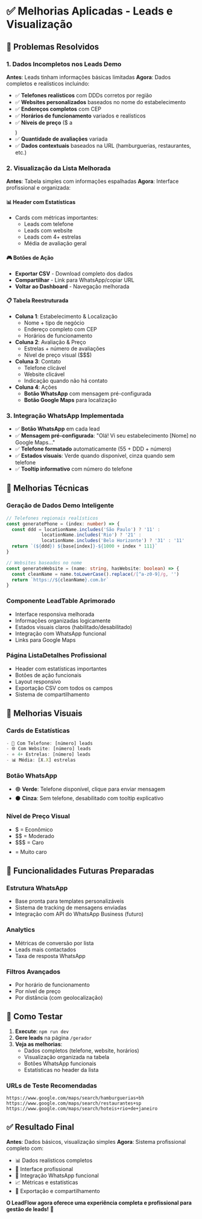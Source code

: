 # ✅ Melhorias Aplicadas - Leads e Visualização

## 🎯 Problemas Resolvidos

### 1. **Dados Incompletos nos Leads Demo**
**Antes**: Leads tinham informações básicas limitadas
**Agora**: Dados completos e realísticos incluindo:
- ✅ **Telefones realísticos** com DDDs corretos por região
- ✅ **Websites personalizados** baseados no nome do estabelecimento  
- ✅ **Endereços completos** com CEP
- ✅ **Horários de funcionamento** variados e realísticos
- ✅ **Níveis de preço** ($ a $$$$)
- ✅ **Quantidade de avaliações** variada
- ✅ **Dados contextuais** baseados na URL (hamburguerias, restaurantes, etc.)

### 2. **Visualização da Lista Melhorada**
**Antes**: Tabela simples com informações espalhadas
**Agora**: Interface profissional e organizada:

#### **📊 Header com Estatísticas**
- Cards com métricas importantes:
  - Leads com telefone
  - Leads com website  
  - Leads com 4+ estrelas
  - Média de avaliação geral

#### **🎮 Botões de Ação**
- **Exportar CSV** - Download completo dos dados
- **Compartilhar** - Link para WhatsApp/copiar URL
- **Voltar ao Dashboard** - Navegação melhorada

#### **📋 Tabela Reestruturada**
- **Coluna 1**: Estabelecimento & Localização
  - Nome + tipo de negócio
  - Endereço completo com CEP
  - Horários de funcionamento
- **Coluna 2**: Avaliação & Preço
  - Estrelas + número de avaliações
  - Nível de preço visual ($$$)
- **Coluna 3**: Contato
  - Telefone clicável
  - Website clicável
  - Indicação quando não há contato
- **Coluna 4**: Ações
  - **Botão WhatsApp** com mensagem pré-configurada
  - **Botão Google Maps** para localização

### 3. **Integração WhatsApp Implementada**
- ✅ **Botão WhatsApp** em cada lead
- ✅ **Mensagem pré-configurada**: "Olá! Vi seu estabelecimento [Nome] no Google Maps..."
- ✅ **Telefone formatado** automaticamente (55 + DDD + número)
- ✅ **Estados visuais**: Verde quando disponível, cinza quando sem telefone
- ✅ **Tooltip informativo** com número do telefone

## 🔧 Melhorias Técnicas

### **Geração de Dados Demo Inteligente**
```typescript
// Telefones regionais realísticos
const generatePhone = (index: number) => {
  const ddd = locationName.includes('São Paulo') ? '11' : 
             locationName.includes('Rio') ? '21' : 
             locationName.includes('Belo Horizonte') ? '31' : '11'
  return `(${ddd}) ${base[index]}-${1000 + index * 111}`
}

// Websites baseados no nome
const generateWebsite = (name: string, hasWebsite: boolean) => {
  const cleanName = name.toLowerCase().replace(/[^a-z0-9]/g, '')
  return `https://${cleanName}.com.br`
}
```

### **Componente LeadTable Aprimorado**
- Interface responsiva melhorada
- Informações organizadas logicamente
- Estados visuais claros (habilitado/desabilitado)
- Integração com WhatsApp funcional
- Links para Google Maps

### **Página ListaDetalhes Profissional**
- Header com estatísticas importantes
- Botões de ação funcionais
- Layout responsivo
- Exportação CSV com todos os campos
- Sistema de compartilhamento

## 🎨 Melhorias Visuais

### **Cards de Estatísticas**
```typescript
- 📱 Com Telefone: [número] leads
- 🌐 Com Website: [número] leads  
- ⭐ 4+ Estrelas: [número] leads
- 📊 Média: [X.X] estrelas
```

### **Botão WhatsApp**
- 🟢 **Verde**: Telefone disponível, clique para enviar mensagem
- ⚫ **Cinza**: Sem telefone, desabilitado com tooltip explicativo

### **Nível de Preço Visual**
- $ = Econômico
- $$ = Moderado  
- $$$ = Caro
- $$$$ = Muito caro

## 🚀 Funcionalidades Futuras Preparadas

### **Estrutura WhatsApp**
- Base pronta para templates personalizáveis
- Sistema de tracking de mensagens enviadas
- Integração com API do WhatsApp Business (futuro)

### **Analytics**
- Métricas de conversão por lista
- Leads mais contactados
- Taxa de resposta WhatsApp

### **Filtros Avançados**
- Por horário de funcionamento
- Por nível de preço
- Por distância (com geolocalização)

## 🧪 Como Testar

1. **Execute**: `npm run dev`
2. **Gere leads** na página `/gerador`
3. **Veja as melhorias**:
   - Dados completos (telefone, website, horários)
   - Visualização organizada na tabela
   - Botões WhatsApp funcionais
   - Estatísticas no header da lista

### **URLs de Teste Recomendadas**
```
https://www.google.com/maps/search/hamburguerias+bh
https://www.google.com/maps/search/restaurantes+sp  
https://www.google.com/maps/search/hoteis+rio+de+janeiro
```

## ✅ Resultado Final

**Antes**: Dados básicos, visualização simples
**Agora**: Sistema profissional completo com:
- 📊 Dados realísticos completos
- 🎨 Interface profissional
- 📱 Integração WhatsApp funcional  
- 📈 Métricas e estatísticas
- 🔄 Exportação e compartilhamento

**O LeadFlow agora oferece uma experiência completa e profissional para gestão de leads!** 🎉